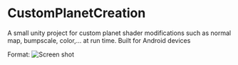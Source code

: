 # CustomPlanetCreation

A small unity project for custom planet shader modifications such as normal map, bumpscale, color,... at run time. Built for Android devices


Format: ![Screen shot](https://i.imgur.com/zAdEGs3.png)



